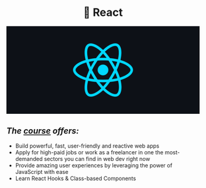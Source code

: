 
<h1 align="center">
🧠 React</h1>

<p align="center">
   <img src="@readmeImages/react.png">
</p>

## <em>The [course](https://www.udemy.com/course/react-the-complete-guide-incl-redux/) offers:</em>
 
- Build powerful, fast, user-friendly and reactive web apps
- Apply for high-paid jobs or work as a freelancer in one the most-demanded sectors you can find   in   web dev right now
- Provide amazing user experiences by leveraging the power of JavaScript with ease
- Learn React Hooks & Class-based Components

